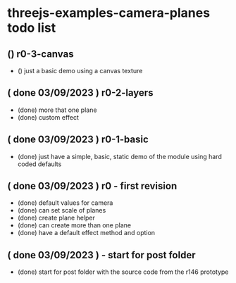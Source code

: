# threejs-examples-camera-planes todo list


## () r0-3-canvas
* () just a basic demo using a canvas texture

## ( done 03/09/2023 ) r0-2-layers
* (done) more that one plane
* (done) custom effect

## ( done 03/09/2023 ) r0-1-basic
* (done) just have a simple, basic, static demo of the module using hard coded defaults

## ( done 03/09/2023 ) r0 - first revision
* (done) default values for camera
* (done) can set scale of planes
* (done) create plane helper
* (done) can create more than one plane
* (done) have a default effect method and option

## ( done 03/09/2023 ) - start for post folder
* (done) start for post folder with the source code from the r146 prototype
